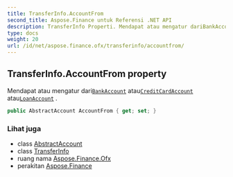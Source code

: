 ```yaml
---
title: TransferInfo.AccountFrom
second_title: Aspose.Finance untuk Referensi .NET API
description: TransferInfo Properti. Mendapat atau mengatur dariBankAccount atauCreditCardAccount atauLoanAccount .
type: docs
weight: 20
url: /id/net/aspose.finance.ofx/transferinfo/accountfrom/
---
```

## TransferInfo.AccountFrom property

Mendapat atau mengatur dari[`BankAccount`](../../bankaccount/) atau[`CreditCardAccount`](../../creditcardaccount/) atau[`LoanAccount`](../../loanaccount/) .

```csharp
public AbstractAccount AccountFrom { get; set; }
```

### Lihat juga

* class [AbstractAccount](../../abstractaccount/)
* class [TransferInfo](../)
* ruang nama [Aspose.Finance.Ofx](../../transferinfo/)
* perakitan [Aspose.Finance](../../../)



